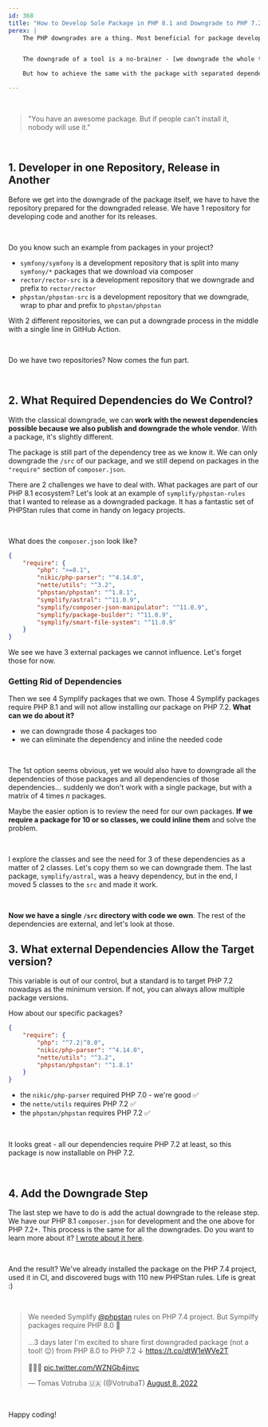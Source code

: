 ```yaml
---
id: 368
title: "How to Develop Sole Package in PHP 8.1 and Downgrade to PHP 7.2"
perex: |
    The PHP downgrades are a thing. Most beneficial for package developers who want to move forward to the latest PHP features but also want to **keep easy access to the broad PHP community and legacy projects**.


    The downgrade of a tool is a no-brainer - [we downgrade the whole tool](https://getrector.org/blog/how-to-bump-minimal-version-without-leaving-anyone-behind) including vendor, and we know it will run on PHP 7.2.

    But how to achieve the same with the package with separated dependencies?

---
```


<br>

<blockquote class="blockquote text-center mt-5 mb-5">
    "You have an awesome package. But if people can't install it,<br>
    nobody will use it."
</blockquote>

 <br>

## 1. Developer in one Repository, Release in Another

Before we get into the downgrade of the package itself, we have to have the repository prepared for the downgraded release. We have 1 repository for developing code and another for its releases.

<br>

Do you know such an example from packages in your project?

- `symfony/symfony` is a development repository that is split into many `symfony/*` packages that we download via composer
- `rector/rector-src` is a development repository that we downgrade and prefix to `rector/rector`
- `phpstan/phpstan-src` is a development repository that we downgrade, wrap to phar and prefix to `phpstan/phpstan`

With 2 different repositories, we can put a downgrade process in the middle with a single line in GitHub Action.

<br>

Do we have two repositories? Now comes the fun part.

<br>

## 2. What Required Dependencies do We Control?

With the classical downgrade, we can **work with the newest dependencies possible because we also publish and downgrade the whole vendor**. With a package, it's slightly different.

The package is still part of the dependency tree as we know it. We can only downgrade the `/src` of our package, and we still depend on packages in the `"require"` section of `composer.json`.

There are 2 challenges we have to deal with. What packages are part of our PHP 8.1 ecosystem? Let's look at an example of `symplify/phpstan-rules` that I wanted to release as a downgraded package. It has a fantastic set of PHPStan rules that come in handy on legacy projects.

<br>

What does the `composer.json` look like?

```json
{
    "require": {
        "php": ">=8.1",
        "nikic/php-parser": "^4.14.0",
        "nette/utils": "^3.2",
        "phpstan/phpstan": "^1.8.1",
        "symplify/astral": "^11.0.9",
        "symplify/composer-json-manipulator": "^11.0.9",
        "symplify/package-builder": "^11.0.9",
        "symplify/smart-file-system": "^11.0.9"
    }
}
```

We see we have 3 external packages we cannot influence. Let's forget those for now.

### Getting Rid of Dependencies

Then we see 4 Symplify packages that we own. Those 4 Symplify packages require PHP 8.1 and will not allow installing our package on PHP 7.2. **What can we do about it?**

* we can downgrade those 4 packages too
* we can eliminate the dependency and inline the needed code

<br>

The 1st option seems obvious, yet we would also have to downgrade all the dependencies of those packages and all dependencies of those dependencies... suddenly we don't work with a single package, but with a matrix of 4 times *n* packages.

Maybe the easier option is to review the need for our own packages. **If we require a package for 10 or so classes, we could inline them** and solve the problem.

<br>

I explore the classes and see the need for 3 of these dependencies as a matter of 2 classes. Let's copy them so we can downgrade them. The last package, `symplify/astral`, was a heavy dependency, but in the end, I moved 5 classes to the `src` and made it work.

<br>

**Now we have a single `/src` directory with code we own**. The rest of the dependencies are external, and let's look at those.



## 3. What external Dependencies Allow the Target version?

This variable is out of our control, but a standard is to target PHP 7.2 nowadays as the minimum version. If not, you can always allow multiple package versions.

How about our specific packages?

```json
{
    "require": {
        "php": "^7.2|^8.0",
        "nikic/php-parser": "^4.14.0",
        "nette/utils": "^3.2",
        "phpstan/phpstan": "^1.8.1"
    }
}
```

* the `nikic/php-parser` required PHP 7.0 - we're good ✅
* the `nette/utils` requires PHP 7.2 ✅
* the `phpstan/phpstan` requires PHP 7.2 ✅

<br>

It looks great - all our dependencies require PHP 7.2 at least, so this package is now installable on PHP 7.2.

<br>

## 4. Add the Downgrade Step

The last step we have to do is add the actual downgrade to the release step. We have our PHP 8.1 `composer.json` for development and the one above for PHP 7.2+. This process is the same for all the downgrades. Do you want to learn more about it? [I wrote about it here](https://getrector.org/blog/how-to-bump-minimal-version-without-leaving-anyone-behind).

<br>

And the result?
We've already installed the package on the PHP 7.4 project, used it in CI, and discovered bugs with 110 new PHPStan rules. Life is great :)

<br>

<blockquote class="twitter-tweet"><p lang="en" dir="ltr">We needed Symplify <a href="https://twitter.com/phpstan?ref_src=twsrc%5Etfw">@phpstan</a> rules on PHP 7.4 project. But Sympilfy packages require PHP 8.0 🤔<br><br>...3 days later I&#39;m excited to share first downgraded package (not a tool! 😉) from PHP 8.0 to PHP 7.2 ↓ <a href="https://t.co/dtW1eWVe2T">https://t.co/dtW1eWVe2T</a><br><br>🎉🎉🎉 <a href="https://t.co/WZNGb4jnvc">pic.twitter.com/WZNGb4jnvc</a></p>&mdash; Tomas Votruba 🇺🇦 (@VotrubaT) <a href="https://twitter.com/VotrubaT/status/1556764939473326081?ref_src=twsrc%5Etfw">August 8, 2022</a></blockquote>



<br>

Happy coding!


<script async src="https://platform.twitter.com/widgets.js" charset="utf-8"></script>
